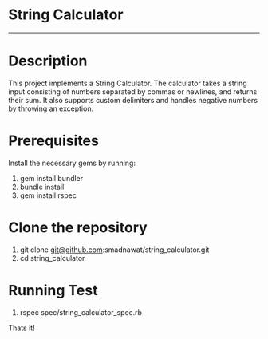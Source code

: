 # String Calculator
--------------------
# Description
This project implements a String Calculator. The calculator takes a string input consisting of numbers separated by commas or newlines, and returns their sum. It also supports custom delimiters and handles negative numbers by throwing an exception.

# Prerequisites
Install the necessary gems by running:

1. gem install bundler
2. bundle install
3. gem install rspec

# Clone the repository
1. git clone git@github.com:smadnawat/string_calculator.git
2. cd string_calculator

# Running Test
1. rspec spec/string_calculator_spec.rb

Thats it!